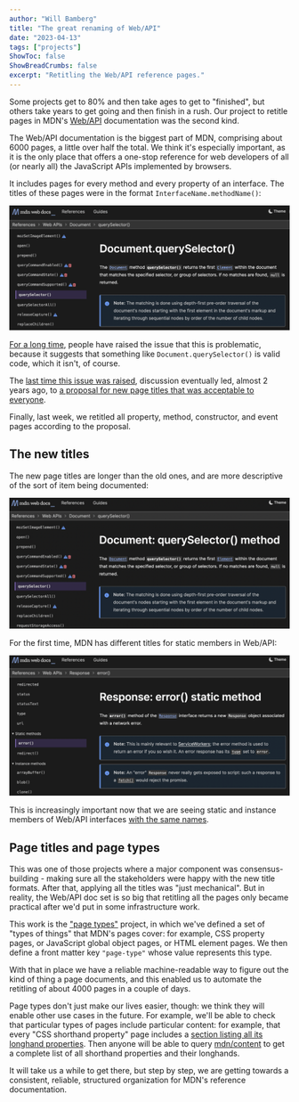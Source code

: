 ```yaml
---
author: "Will Bamberg"
title: "The great renaming of Web/API"
date: "2023-04-13"
tags: ["projects"]
ShowToc: false
ShowBreadCrumbs: false
excerpt: "Retitling the Web/API reference pages."
---
```


Some projects get to 80% and then take ages to get to "finished", but others take years to get going and then finish in a rush. Our project to retitle pages in MDN's [Web/API](https://developer.mozilla.org/en-US/docs/Web/API) documentation was the second kind.

The Web/API documentation is the biggest part of MDN, comprising about 6000 pages, a little over half the total. We think it's especially important, as it is the only place that offers a one-stop reference for web developers of all (or nearly all) the JavaScript APIs implemented by browsers.

It includes pages for every method and every property of an interface. The titles of these pages were in the format `InterfaceName.methodName()`:

![screenshot of old title for Document's querySelector() method, which reads 'Document.querySelector()'](document-queryselector-old.png)

[For a long time](https://discourse.mozilla.org/t/incorrect-titles-for-method-property-articles/31641), people have raised the issue that this is problematic, because it suggests that something like `Document.querySelector()` is valid code, which it isn't, of course.

The [last time this issue was raised](https://github.com/orgs/mdn/discussions/248), discussion eventually led, almost 2 years ago, to [a proposal for new page titles that was acceptable to everyone](https://github.com/orgs/mdn/discussions/248#discussioncomment-785747).

Finally, last week, we retitled all property, method, constructor, and event pages according to the proposal.

## The new titles

The new page titles are longer than the old ones, and are more descriptive of the sort of item being documented:

![screenshot of new title for Document's querySelector() method, which reads 'Document: querySelector() method'](document-queryselector-new.png)

For the first time, MDN has different titles for static members in Web/API:

![screenshot of new title for Response's static error() method, which reads 'Response: error() static method''](response-error-new.png)

This is increasingly important now that we are seeing static and instance members of Web/API interfaces [with the same names](https://github.com/whatwg/fetch/pull/1392).

## Page titles and page types

This was one of those projects where a major component was consensus-building - making sure all the stakeholders were happy with the new title formats. After that, applying all the titles was "just mechanical". But in reality, the Web/API doc set is so big that retitling all the pages only became practical after we'd put in some infrastructure work.

This work is the ["page types"](https://github.com/openwebdocs/project/issues/91) project, in which we've defined a set of "types of things" that MDN's pages cover: for example, CSS property pages, or JavaScript global object pages, or HTML element pages. We then define a front matter key `"page-type"` whose value represents this type.

With that in place we have a reliable machine-readable way to figure out the kind of thing a page documents, and this enabled us to automate the retitling of about 4000 pages in a couple of days.

Page types don't just make our lives easier, though: we think they will enable other use cases in the future. For example, we'll be able to check that particular types of pages include particular content: for example, that every "CSS shorthand property" page includes a [section listing all its longhand properties](https://developer.mozilla.org/en-US/docs/Web/CSS/animation#constituent_properties). Then anyone will be able to query [mdn/content](https://github.com/mdn/content) to get a complete list of all shorthand properties and their longhands.

It will take us a while to get there, but step by step, we are getting towards a consistent, reliable, structured organization for MDN's reference documentation.
